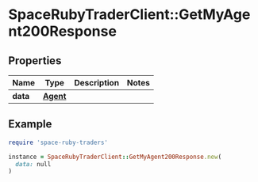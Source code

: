 # SpaceRubyTraderClient::GetMyAgent200Response

## Properties

| Name | Type | Description | Notes |
| ---- | ---- | ----------- | ----- |
| **data** | [**Agent**](Agent.md) |  |  |

## Example

```ruby
require 'space-ruby-traders'

instance = SpaceRubyTraderClient::GetMyAgent200Response.new(
  data: null
)
```

